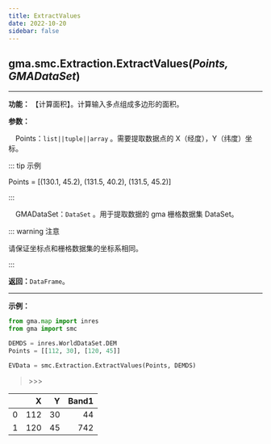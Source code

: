 ```yaml
---
title: ExtractValues
date: 2022-10-20
sidebar: false
---
```


## gma.smc.Extraction.**ExtractValues**(*Points, GMADataSet*)
---

**功能：** 【计算面积】。计算输入多点组成多边形的面积。

**参数：**

&emsp;Points：`list||tuple||array` 。需要提取数据点的 X（经度），Y（纬度）坐标。

::: tip 示例

Points = [(130.1, 45.2), (131.5, 40.2), (131.5, 45.2)]

:::

&emsp;GMADataSet：`DataSet` 。用于提取数据的 gma 栅格数据集 DataSet。

::: warning 注意

请保证坐标点和栅格数据集的坐标系相同。

:::

**返回：**`DataFrame`。

---

**示例：**
```python
from gma.map import inres
from gma import smc

DEMDS = inres.WorldDataSet.DEM
Points = [[112, 30], [120, 45]]

EVData = smc.Extraction.ExtractValues(Points, DEMDS)
```

> \>>> 

|    |   X |   Y |   Band1 |
|---:|----:|----:|--------:|
|  0 | 112 |  30 |      44 |
|  1 | 120 |  45 |     742 |
